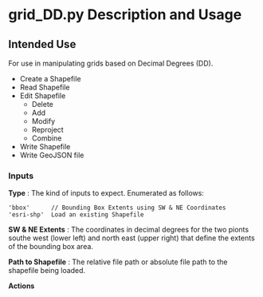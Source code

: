 # grid_DD.py Description and Usage

## Intended Use

For use in manipulating grids based on Decimal Degrees (DD).

- Create a Shapefile
- Read Shapefile
- Edit Shapefile
  - Delete
  - Add
  - Modify
  - Reproject
  - Combine
- Write Shapefile
- Write GeoJSON file

### Inputs

__Type__              : The kind of inputs to expect. Enumerated as follows:

    'bbox'      // Bounding Box Extents using SW & NE Coordinates
    'esri-shp'  Load an existing Shapefile

__SW & NE Extents__   : The coordinates in decimal degrees for the two pionts southe west (lower left) and north east (upper right) that define the extents of the bounding box area.


__Path to Shapefile__ : The relative file path or absolute file path to the shapefile being loaded.


__Actions__ 
